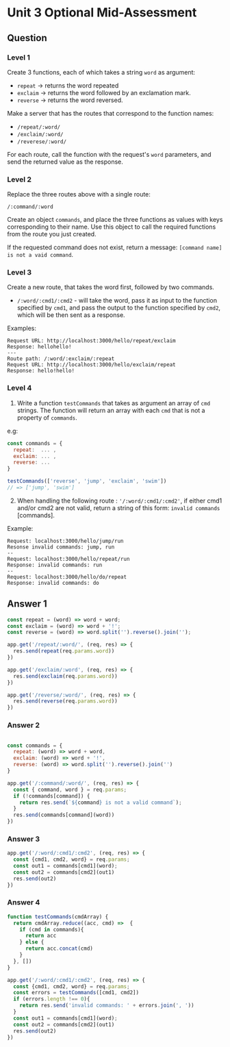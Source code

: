 # Unit 3 Optional Mid-Assessment

## Question

### Level 1

Create 3 functions, each of which takes a string `word` as argument:

* `repeat` ->  returns the word repeated
* `exclaim` -> returns the word followed by an exclamation mark.
* `reverse` -> returns the word reversed.

Make a server that has the routes that correspond to the function names:

* `/repeat/:word/`
* `/exclaim/:word/`
* `/reverese/:word/`

For each route, call the function with the request's `word` parameters, and send the returned value as the response.

### Level 2

Replace the three routes above with a single route:

`/:command/:word`

Create an object `commands`, and place the three functions as values with keys corresponding to their name. Use this object to call the required functions from the route you just created.

If the requested command does not exist, return a message: `[command name] is not a vaid command`.

### Level 3

Create a new route, that takes the word first, followed by two commands.

* `/:word/:cmd1/:cmd2` - will take the word, pass it as input to the function specified by `cmd1`,
  and pass the output to the function specified by `cmd2`, which will be then sent as a response.

Examples:

```text
Request URL: http://localhost:3000/hello/repeat/exclaim
Response: hellohello!
---
Route path: /:word/:exclaim/:repeat
Request URL: http://localhost:3000/hello/exclaim/repeat
Response: hello!hello!
```

### Level 4

1. Write a function `testCommands` that takes as argument an array of `cmd` strings. The function will return an array with each `cmd` that is not a property of `commands`.

e.g:

```js
const commands = {
  repeat:  ... ,
  exclaim: ... ,
  reverse: ...
}

testCommands(['reverse', 'jump', 'exclaim', 'swim'])
// => ['jump', 'swim']
```

2. When handling the following route : `'/:word/:cmd1/:cmd2'`, if either cmd1 and/or cmd2 are not valid, return a string of this form: `invalid commands` [commands].

Example:

```text
Request: localhost:3000/hello/jump/run
Resonse invalid commands: jump, run
--
Request: localhost:3000/hello/repeat/run
Response: invalid commands: run
--
Request: localhost:3000/hello/do/repeat
Response: invalid commands: do
```

## Answer 1

```js
const repeat = (word) => word + word;
const exclaim = (word) => word + '!';
const reverse = (word) => word.split('').reverse().join('');

app.get('/repeat/:word/', (req, res) => {
  res.send(repeat(req.params.word))
})

app.get('/exclaim/:word', (req, res) => {
  res.send(exclaim(req.params.word))
})

app.get('/reverse/:word/', (req, res) => {
  res.send(reverse(req.params.word))
})
```

### Answer 2

```js

const commands = {
  repeat: (word) => word + word,
  exclaim: (word) => word + '!',
  reverse: (word) => word.split('').reverse().join('')
}

app.get('/:command/:word/', (req, res) => {
  const { command, word } = req.params;
  if (!commands[command]) {
    return res.send(`${command} is not a valid command`);
  }
  res.send(commands[command](word))
})
```


### Answer 3

```js
app.get('/:word/:cmd1/:cmd2', (req, res) => {
  const {cmd1, cmd2, word} = req.params;
  const out1 = commands[cmd1](word);
  const out2 = commands[cmd2](out1)
  res.send(out2)
})
```


### Answer 4

```js
function testCommands(cmdArray) {
  return cmdArray.reduce((acc, cmd) =>  {
    if (cmd in commands){
      return acc
    } else {
      return acc.concat(cmd)
    }
  }, [])
}

app.get('/:word/:cmd1/:cmd2', (req, res) => {
  const {cmd1, cmd2, word} = req.params;
  const errors = testCommands([cmd1, cmd2])
  if (errors.length !== 0){
    return res.send('invalid commands: ' + errors.join(', '))
  }
  const out1 = commands[cmd1](word);
  const out2 = commands[cmd2](out1)
  res.send(out2)
})
```